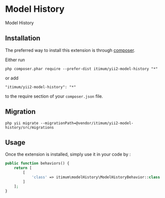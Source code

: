 Model History
=============
Model History

Installation
------------

The preferred way to install this extension is through [composer](http://getcomposer.org/download/).

Either run

```
php composer.phar require --prefer-dist itimum/yii2-model-history "*"
```

or add

```
"itimum/yii2-model-history": "*"
```

to the require section of your `composer.json` file.

Migration
----

```
php yii migrate --migrationPath=@vendor/itimum/yii2-model-history/src/migrations
```

Usage
-----

Once the extension is installed, simply use it in your code by  :

```php
public function behaviors() {
    return [
        [
            'class' => itimum\modelHistory\ModelHistoryBehavior::class
        ]
    ];
}
```
